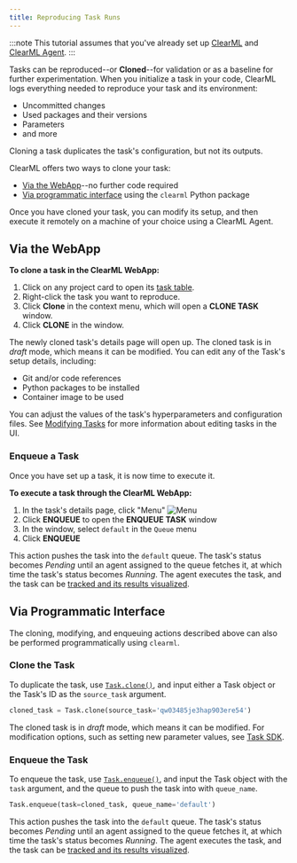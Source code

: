 ```yaml
---
title: Reproducing Task Runs 
---
```


:::note
This tutorial assumes that you've already set up [ClearML](../clearml_sdk/clearml_sdk_setup.md) and [ClearML Agent](../clearml_agent/clearml_agent_setup.md).
:::

Tasks can be reproduced--or **Cloned**--for validation or as a baseline for further experimentation. When you initialize a task in your
code, ClearML logs everything needed to reproduce your task and its environment:
* Uncommitted changes
* Used packages and their versions 
* Parameters 
* and more

Cloning a task duplicates the task's configuration, but not its outputs.

ClearML offers two ways to clone your task:
* [Via the WebApp](#via-the-webapp)--no further code required
* [Via programmatic interface](#via-programmatic-interface) using the `clearml` Python package

Once you have cloned your task, you can modify its setup, and then execute it remotely on a machine of your choice using a ClearML Agent. 

## Via the WebApp

**To clone a task in the ClearML WebApp:** 
1. Click on any project card to open its [task table](../webapp/webapp_exp_table.md).
1. Right-click the task you want to reproduce.
1. Click **Clone** in the context menu, which will open a **CLONE TASK** window.
1. Click **CLONE** in the window. 

The newly cloned task's details page will open up. The cloned task is in *draft* mode, which means 
it can be modified. You can edit any of the Task's setup details, including:
* Git and/or code references
* Python packages to be installed
* Container image to be used

You can adjust the values of the task's hyperparameters and configuration files. See [Modifying Tasks](../webapp/webapp_exp_tuning.md#modifying-tasks) for more 
information about editing tasks in the UI. 

### Enqueue a Task
Once you have set up a task, it is now time to execute it. 

**To execute a task through the ClearML WebApp:**
1. In the task's details page, click "Menu" <img src="/docs/latest/icons/ico-bars-menu.svg" alt="Menu" className="icon size-md space-sm" /> 
1. Click **ENQUEUE** to open the **ENQUEUE TASK** window
1. In the window, select `default` in the `Queue` menu
1. Click **ENQUEUE** 

This action pushes the task into the `default` queue. The task's status becomes *Pending* until an agent 
assigned to the queue fetches it, at which time the task's status becomes *Running*. The agent executes the 
task, and the task can be [tracked and its results visualized](../webapp/webapp_exp_track_visual.md).


## Via Programmatic Interface

The cloning, modifying, and enqueuing actions described above can also be performed programmatically using `clearml`.


### Clone the Task

To duplicate the task, use [`Task.clone()`](../references/sdk/task.md#taskclone), and input either a 
Task object or the Task's ID as the `source_task` argument.   

```python
cloned_task = Task.clone(source_task='qw03485je3hap903ere54')
```

The cloned task is in *draft* mode, which means it can be modified. For modification options, such as setting new parameter 
values, see [Task SDK](../clearml_sdk/task_sdk.md).

### Enqueue the Task  
To enqueue the task, use [`Task.enqueue()`](../references/sdk/task.md#taskenqueue), and input the Task object 
with the `task` argument, and the queue to push the task into with `queue_name`.  

```python
Task.enqueue(task=cloned_task, queue_name='default')
```

This action pushes the task into the `default` queue. The task's status becomes *Pending* until an agent 
assigned to the queue fetches it, at which time the task's status becomes *Running*. The agent executes the 
task, and the task can be [tracked and its results visualized](../webapp/webapp_exp_track_visual.md).